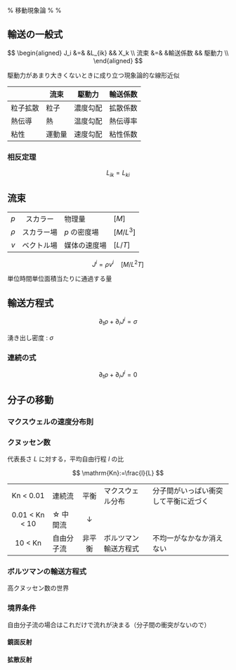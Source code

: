 % 移動現象論
%
%

## 輸送の一般式

$$
\begin{aligned}
J_i &=& &L_{ik} && X_k \\
流束 &=& &輸送係数 && 駆動力 \\
\end{aligned}
$$

駆動力があまり大きくないときに成り立つ現象論的な線形近似

|          | 流束   | 駆動力   | 輸送係数 |
| -------- | ------ | -------- | -------- |
| 粒子拡散 | 粒子   | 濃度勾配 | 拡散係数 |
| 熱伝導   | 熱     | 温度勾配 | 熱伝導率 |
| 粘性     | 運動量 | 速度勾配 | 粘性係数 |

### 相反定理

$$
L_{ik}=L_{ki}
$$


## 流束

|        |            |              |           |
| :----: | :--------: | ------------ | --------- |
|  $p$   |  スカラー  | 物理量       | $[M]$     |
| $\rho$ | スカラー場 | $p$ の密度場 | $[M/L^3]$ |
|  $v$   | ベクトル場 | 媒体の速度場 | $[L/T]$   |

$$
J^i = \rho v^i \quad [M/L^2T]
$$

単位時間単位面積当たりに通過する量

## 輸送方程式

$$
\partial_t \rho + \partial_i J^i = \sigma
$$

湧き出し密度 : $\sigma$

### 連続の式

$$
\partial_t \rho + \partial_i J^i = 0
$$

## 分子の移動

### マクスウェルの速度分布則

### クヌッセン数

代表長さ $L$ に対する，平均自由行程 $l$ の比

$$
\mathrm{Kn}:=\frac{l}{L}
$$

|                |            |        |                      |                                      |
| :------------: | ---------- | :----: | -------------------- | ------------------------------------ |
|   Kn < 0.01    | 連続流     |  平衡  | マクスウェル分布     | 分子間がいっぱい衝突して平衡に近づく |
| 0.01 < Kn < 10 | ☆ 中間流   |   ↓    |                      |                                      |
|    10 < Kn     | 自由分子流 | 非平衡 | ボルツマン輸送方程式 | 不均一がなかなか消えない             |


### ボルツマンの輸送方程式

高クヌッセン数の世界

### 境界条件

自由分子流の場合はこれだけで流れが決まる（分子間の衝突がないので）

#### 鏡面反射

#### 拡散反射



